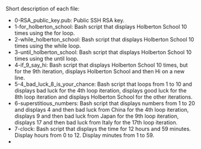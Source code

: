 Short description of each file:
+ 0-RSA_public_key.pub: Public SSH RSA key.
+ 1-for_holberton_school: Bash script that displays Holberton School 10 times using the for loop.
+ 2-while_holberton_school: Bash script that displays Holberton School 10 times using the while loop.
+ 3-until_holberton_school: Bash script that displays Holberton School 10 times using the until loop.
+ 4-if_9_say_hi: Bash script that displays Holberton School 10 times, but for the 9th iteration, displays Holberton School and then Hi on a new line.
+ 5-4_bad_luck_8_is_your_chance: Bash script that loops from 1 to 10 and displays bad luck for the 4th loop iteration, displays good luck for the 8th loop iteration and displays Holberton School for the other iterations.
+ 6-superstitious_numbers: Bash script that displays numbers from 1 to 20 and displays 4 and then bad luck from China for the 4th loop iteration, displays 9 and then bad luck from Japan for the 9th loop iteration, displays 17 and then bad luck from Italy for the 17th loop iteration.
+ 7-clock: Bash script that displays the time for 12 hours and 59 minutes. Display hours from 0 to 12. Display minutes from 1 to 59.
+
